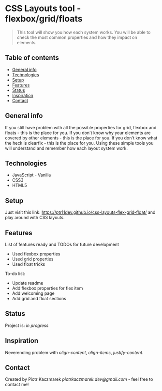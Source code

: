 # CSS Layouts tool - flexbox/grid/floats
> This tool will show you how each system works. You will be able to check the most common properties and how they impact on elements.

## Table of contents
* [General info](#general-info)
* [Technologies](#technologies)
* [Setup](#setup)
* [Features](#features)
* [Status](#status)
* [Inspiration](#inspiration)
* [Contact](#contact)

## General info
If you still have problem with all the possible properties for grid, flexbox and floats - this is the place for you.
If you don't know why your elements are covered by other elements - this is the place for you.
If you don't know what the heck is clearfix - this is the place for you.
Using these simple tools you will understand and remember how each layout system work.

## Technologies
* JavaScript - Vanilla
* CSS3
* HTML5

## Setup
Just visit this link: https://ptr11dev.github.io/css-layouts-flex-grid-float/ and play around with CSS layouts.

## Features
List of features ready and TODOs for future development
* Used flexbox properties
* Used grid properties
* Used float tricks

To-do list:
* Update readme
* Add flexbox properties for flex item
* Add welcoming page
* Add grid and float sections

## Status
Project is: _in progress_

## Inspiration
Neverending problem with _align-content_, _align-items_, _justify-content_.

## Contact
Created by Piotr Kaczmarek _piotrkaczmarek.dev@gmail.com_ - feel free to contact me!
